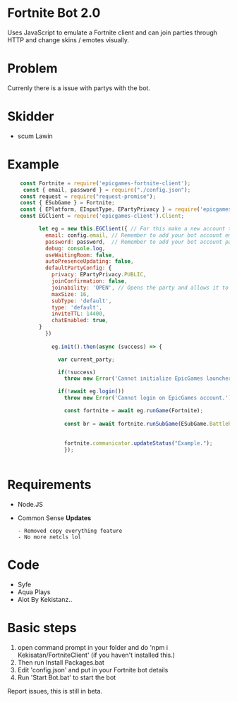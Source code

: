 # Fortnite Bot 2.0
Uses JavaScript to emulate a Fortnite client and can join parties through HTTP and change skins / emotes visually.


# Problem
Currenly there is a issue with partys with the bot.

# Skidder

- scum Lawin


# Example
```js
    const Fortnite = require('epicgames-fortnite-client');
     const { email, password } = require("./config.json");
    const request = require("request-promise");
    const { ESubGame } = Fortnite;
    const { EPlatform, EInputType, EPartyPrivacy } = require('epicgames-client');
    const EGClient = require('epicgames-client').Client;

          let eg = new this.EGClient({ // For this make a new account that has nothing and put the details in here.
            email: config.email, // Remember to add your bot account email in here or it won't work!
            password: password,  // Remember to add your bot account password in here or it won't work!
            debug: console.log,
            useWaitingRoom: false,
            autoPresenceUpdating: false,
            defaultPartyConfig: {
              privacy: EPartyPrivacy.PUBLIC,
              joinConfirmation: false,
              joinability: 'OPEN', // Opens the party and allows it to be joined
              maxSize: 16,
              subType: 'default',
              type: 'default',
              inviteTTL: 14400,
              chatEnabled: true,
          }
            })
            
              eg.init().then(async (success) => {

                var current_party;

                if(!success)
                  throw new Error('Cannot initialize EpicGames launcher.');

                if(!await eg.login())
                  throw new Error('Cannot login on EpicGames account.');

                  const fortnite = await eg.runGame(Fortnite);
                  
                  const br = await fortnite.runSubGame(ESubGame.BattleRoyale);   
                  
                  
                  fortnite.communicator.updateStatus("Example.");
                  });
  
```
  

# Requirements
- Node.JS
- Common Sense
      **Updates**
      
      - Removed copy everything feature
      - No more netcls lol
      

# Code
- Syfe
- Aqua Plays
- Alot By Kekistanz..

# Basic steps
1) open command prompt in your folder and do 'npm i Kekisatan/FortniteClient' (if you haven't installed this.)
2) Then run Install Packages.bat
6) Edit 'config.json' and put in your Fortnite bot details
7) Run 'Start Bot.bat' to start the bot

Report issues, this is still in beta.
